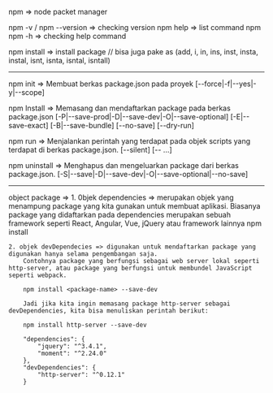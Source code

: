 npm => node packet manager

npm -v / npm --version => checking version
npm help => list command npm
npm <command> -h => checking help command 

npm install <package-name> => install package
    // bisa juga pake as (add, i, in, ins, inst, insta, instal, isnt, isnta, isntal, isntall)

------------------------------------------------------------------------------------------------

npm init => Membuat berkas package.json pada proyek
    [--force|-f|--yes|-y|--scope]

npm Install <package-name> => Memasang dan mendaftarkan package pada berkas package.json
    [-P|--save-prod|-D|--save-dev|-O|--save-optional] [-E|--save-exact] [-B|--save-bundle] [--no-save] [--dry-run]

npm run <command> => Menjalankan perintah yang terdapat pada objek scripts yang terdapat di berkas package.json.
    [--silent] [-- <args>...]

npm uninstall <package-name> => Menghapus dan mengeluarkan package dari berkas package.json.
    [-S|--save|-D|--save-dev|-O|--save-optional|--no-save]

-------------------------------------------------------------------------------------------------
object package =>
    1. 0bjek dependencies => merupakan objek yang menampung package yang kita gunakan untuk membuat aplikasi.
        Biasanya package yang didaftarkan pada dependencies merupakan sebuah framework seperti React, Angular, Vue, jQuery atau framework lainnya
        npm install <package-name> 

    2. objek devDependecies => digunakan untuk mendaftarkan package yang digunakan hanya selama pengembangan saja.
        Contohnya package yang berfungsi sebagai web server lokal seperti http-server, atau package yang berfungsi untuk membundel JavaScript seperti webpack.

        npm install <package-name> --save-dev

        Jadi jika kita ingin memasang package http-server sebagai devDependencies, kita bisa menuliskan perintah berikut:

        npm install http-server --save-dev

        "dependencies": {
            "jquery": "^3.4.1",
            "moment": "^2.24.0"
        },
        "devDependencies": {
            "http-server": "^0.12.1"
        }